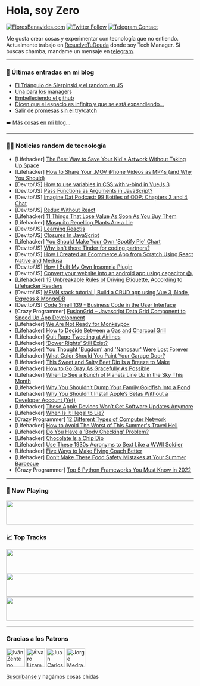 # Hola, soy Zero

[![FloresBenavides.com](https://img.shields.io/website?down_message=oops&label=MiBlog&style=for-the-badge&up_message=online&url=https%3A%2F%2Ffloresbenavides.com)](https://floresbenavides.com) [![Twitter Follow](https://img.shields.io/twitter/follow/ZeroDragon?color=%231DA1F2&label=Follow&logo=twitter&logoColor=ffffff&style=for-the-badge)](https://twitter.com/zerodragon) [![Telegram Contact](https://img.shields.io/badge/escr%C3%ADbeme-ZeroDragon-%2326A5E4?style=for-the-badge&logo=telegram)](https://t.me/zerodragon)

Me gusta crear cosas y experimentar con tecnología que no entiendo.
Actualmente trabajo en [ResuelveTuDeuda](http://github.com/resuelve) donde soy Tech Manager.
Si buscas chamba, mandame un mensaje en [telegram](https://t.me/zerodragon).

---

### 📕 Últimas entradas en mi blog
<!-- BLOG-POST-LIST:START -->
- [El Triángulo de Sierpinski y el random en JS](https://floresbenavides.com/el-triangulo-de-sierpinski-y-el-random-en-js/)
- [Una para los managers](https://floresbenavides.com/una-para-los-managers/)
- [Embelleciendo el github](https://floresbenavides.com/embelleciendo-el-github/)
- [Dicen que el espacio es infinito y que se está expandiendo…](https://floresbenavides.com/dicen-que-el-espacio-es-infinito-y-que-se-esta-expandiendo/)
- [Salir de promesas sin el try/catch](https://floresbenavides.com/salir-de-promesas-sin-el-try-catch/)
<!-- BLOG-POST-LIST:END -->

➡️ [Más cosas en mi blog...](https://floresbenavides.com)

---

### 👨‍💻 Noticias random de tecnología
<!-- TECH-POSTS:START -->
- [Lifehacker] [The Best Way to Save Your Kid&#39;s Artwork Without Taking Up Space](https://lifehacker.com/the-best-way-to-save-your-kids-artwork-without-taking-u-1849036306)
- [Lifehacker] [How to Share Your .MOV iPhone Videos as MP4s &lpar;and Why You Should&rpar;](https://lifehacker.com/how-to-share-your-mov-iphone-videos-as-mp4s-and-why-y-1849038670)
- [Dev.to/JS] [How to use variables in CSS with v-bind in VueJs 3](https://dev.to/zelig880/how-to-use-variables-in-css-with-v-bind-in-vuejs-3-802)
- [Dev.to/JS] [Pass Functions as Arguments in JavaScript?](https://dev.to/hermitex/pass-functions-as-arguments-in-javascript-1c5b)
- [Dev.to/JS] [Imagine Dat Podcast: 99 Bottles of OOP: Chapters 3 and 4 Chat](https://dev.to/imagine_dat_dyt/imagine-dat-podcast-99-bottles-of-oop-chapters-3-and-4-chat-3goo)
- [Dev.to/JS] [Redux Without React](https://dev.to/vedanthb/redux-without-react-558e)
- [Lifehacker] [11 Things That Lose Value As Soon As You Buy Them](https://lifehacker.com/11-things-that-lose-value-as-soon-as-you-buy-them-1849036728)
- [Lifehacker] [Mosquito Repelling Plants Are a Lie](https://lifehacker.com/mosquito-repelling-plants-are-a-lie-1849036607)
- [Dev.to/JS] [Learning Reactjs](https://dev.to/aakas/learning-reactjs-ck9)
- [Dev.to/JS] [Closures In JavaScript](https://dev.to/kaankorkmaz/closures-in-javascript-23p3)
- [Lifehacker] [You Should Make Your Own &#39;Spotify Pie&#39; Chart](https://lifehacker.com/you-should-make-your-own-spotify-pie-chart-1849035508)
- [Dev.to/JS] [Why isn&#39;t there Tinder for coding partners?](https://dev.to/james_palermo_bc208e463e4/why-isnt-there-tinder-for-coding-partners-4cp6)
- [Dev.to/JS] [How I Created an Ecommerce App from Scratch Using React Native and Medusa](https://dev.to/medusajs/how-i-created-an-ecommerce-app-from-scratch-using-react-native-and-medusa-56ej)
- [Dev.to/JS] [How I Built My Own Insomnia Plugin](https://dev.to/thawkin3/how-i-built-my-own-insomnia-plugin-4o8e)
- [Dev.to/JS] [Convert your website into an android app using capacitor 😱.](https://dev.to/narottam04/convert-your-website-into-an-android-app-using-capacitor--5bh2)
- [Lifehacker] [15 Unbreakable Rules of Driving Etiquette, According to Lifehacker Readers](https://lifehacker.com/15-unbreakable-rules-of-driving-etiquette-according-to-1849036345)
- [Dev.to/JS] [MEVN stack tutorial | Build a CRUD app using Vue 3, Node, Express &amp; MongoDB](https://dev.to/signoz/mevn-stack-tutorial-build-a-crud-app-using-vue-3-node-express-mongodb-bmp)
- [Dev.to/JS] [Code Smell 139 - Business Code in the User Interface](https://dev.to/mcsee/code-smell-139-business-code-in-the-user-interface-1i4o)
- [Crazy Programmer] [FusionGrid – Javascript Data Grid Component to Speed Up App Development](https://www.thecrazyprogrammer.com/2022/06/fusiongrid.html)
- [Lifehacker] [We Are Not Ready for Monkeypox](https://lifehacker.com/we-are-not-ready-for-monkeypox-1849035126)
- [Lifehacker] [How to Decide Between a Gas and Charcoal Grill](https://lifehacker.com/how-to-decide-between-a-gas-and-charcoal-grill-1849031298)
- [Lifehacker] [Quit Rage-Tweeting at Airlines](https://lifehacker.com/quit-rage-tweeting-at-airlines-1849035151)
- [Lifehacker] [‘Dower Rights’ Still Exist?](https://lifehacker.com/dower-rights-still-exist-1849034668)
- [Lifehacker] [You Thought &#39;Bugdom&#39; and &#39;Nanosaur&#39; Were Lost Forever](https://lifehacker.com/you-thought-bugdom-and-nanosaur-were-lost-forever-1849034468)
- [Lifehacker] [What Color Should You Paint Your Garage Door?](https://lifehacker.com/what-color-should-you-paint-your-garage-door-1849034637)
- [Lifehacker] [This Sweet and Salty Beet Dip Is a Breeze to Make](https://lifehacker.com/this-sweet-and-salty-beet-dip-is-a-breeze-to-make-1849034941)
- [Lifehacker] [How to Go Gray As Gracefully As Possible](https://lifehacker.com/how-to-go-gray-as-gracefully-as-possible-1849034710)
- [Lifehacker] [When to See a Bunch of Planets Line Up in the Sky This Month](https://lifehacker.com/when-to-see-a-bunch-of-planets-line-up-in-the-sky-this-1849034247)
- [Lifehacker] [Why You Shouldn’t Dump Your Family Goldfish Into a Pond](https://lifehacker.com/why-you-shouldn-t-dump-your-family-goldfish-into-a-pond-1849034215)
- [Lifehacker] [Why You Shouldn’t Install Apple’s Betas Without a Developer Account &lpar;Yet&rpar;](https://lifehacker.com/why-you-shouldn-t-install-apple-s-betas-without-a-devel-1849032993)
- [Lifehacker] [These Apple Devices Won’t Get Software Updates Anymore](https://lifehacker.com/these-apple-devices-won-t-get-software-updates-anymore-1849033297)
- [Lifehacker] [When Is It Illegal to Lie?](https://lifehacker.com/when-is-it-illegal-to-lie-1849032446)
- [Crazy Programmer] [12 Different Types of Computer Network](https://www.thecrazyprogrammer.com/2022/06/types-of-computer-network.html)
- [Lifehacker] [How to Avoid The Worst of This Summer&#39;s Travel Hell](https://lifehacker.com/how-to-avoid-the-worst-of-this-summers-travel-hell-1849031575)
- [Lifehacker] [Do You Have a &#39;Body Checking&#39; Problem?](https://lifehacker.com/do-you-have-a-body-checking-problem-1849030433)
- [Lifehacker] [Chocolate Is a Chip Dip](https://lifehacker.com/chocolate-is-a-chip-dip-1849031459)
- [Lifehacker] [Use These 1930s Acronyms to Sext Like a WWII Soldier](https://lifehacker.com/use-these-1930s-acronyms-to-sext-like-a-wwii-soldier-1849029538)
- [Lifehacker] [Five Ways to Make Flying Coach Better](https://lifehacker.com/five-ways-to-make-flying-coach-better-1849030411)
- [Lifehacker] [Don’t Make These Food Safety Mistakes at Your Summer Barbecue](https://lifehacker.com/don-t-make-these-food-safety-mistakes-at-your-summer-ba-1849030244)
- [Crazy Programmer] [Top 5 Python Frameworks You Must Know in 2022](https://www.thecrazyprogrammer.com/2022/06/top-5-python-frameworks-you-must-know-in-2022.html)<!-- TECH-POSTS:END -->

---

### 🎵 Now Playing
<a href="https://spotify-now-playing-dun.vercel.app/now-playing?open"><img src="https://spotify-now-playing-dun.vercel.app/now-playing" width="540" height="64"></a>

### 📈 Top Tracks
<a href="https://spotify-now-playing-dun.vercel.app/top-tracks?i=1&open"><img src="https://spotify-now-playing-dun.vercel.app/top-tracks?i=1" width="540" height="64"></a>
<a href="https://spotify-now-playing-dun.vercel.app/top-tracks?i=2&open"><img src="https://spotify-now-playing-dun.vercel.app/top-tracks?i=2" width="540" height="64"></a>
<a href="https://spotify-now-playing-dun.vercel.app/top-tracks?i=3&open"><img src="https://spotify-now-playing-dun.vercel.app/top-tracks?i=3" width="540" height="64"></a>

---

### Gracias a los Patrons
[<img src="https://avatars.githubusercontent.com/u/243380?v=4" alt="Iván Zenteno" width="50px">](https://github.com/k001) [<img src="https://avatars.githubusercontent.com/u/19955639?v=4" alt="Álvaro Lizama" width="50px">](https://github.com/alvarolizama) [<img src="https://avatars.githubusercontent.com/u/2718753?v=4" alt="Juan Carlos Ruiz" width="50px">](https://github.com/JuanCrg90) [<img src="https://avatars.githubusercontent.com/u/37025?v=4" alt="Jorge Medrano" width="50px">](https://github.com/h1pp1e) 

[Suscríbanse](https://www.patreon.com/zerodragon) y hagámos cosas chidas
